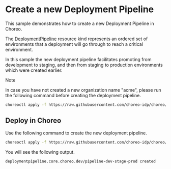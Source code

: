 # Create a new Deployment Pipeline
This sample demonstrates how to create a new Deployment Pipeline in Choreo. 

The [DeploymentPipeline](../../../docs/resource-kind-reference-guide.md#deploymentpipeline) resource kind represents an ordered set of environments that a deployment will go through to reach a critical environment. 

In this sample the new deployment pipeline facilitates promoting from development to staging, and then from staging to production environments which were created earlier.

> [!Note] 
> In case you have not created a new organization name "acme", please run the following command before creating the deployment pipeline.

```bash
choreoctl apply -f https://raw.githubusercontent.com/choreo-idp/choreo/main/samples/configuring-choreo/create-new-organization/organization.yaml
```

## Deploy in Choreo
Use the following command to create the new deployment pipeline.

```bash
choreoctl apply -f https://raw.githubusercontent.com/choreo-idp/choreo/main/samples/configuring-choreo/create-new-deployment-pipeline/deployment-pipeline.yaml
``` 

You will see the following output.

```bash
deploymentpipeline.core.choreo.dev/pipeline-dev-stage-prod created
```
